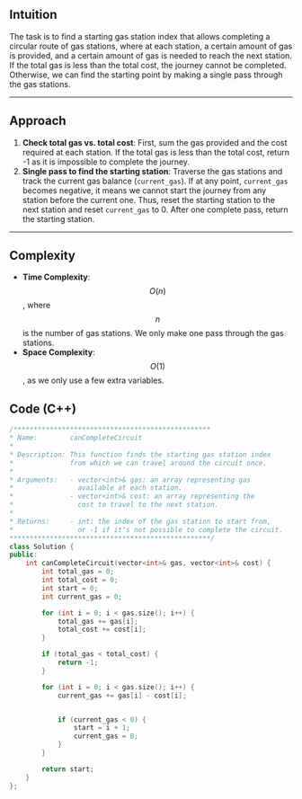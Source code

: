 ## Intuition
The task is to find a starting gas station index that allows completing a circular route of gas stations, where at each station, a certain amount of gas is provided, and a certain amount of gas is needed to reach the next station. If the total gas is less than the total cost, the journey cannot be completed. Otherwise, we can find the starting point by making a single pass through the gas stations.

---

## Approach
1. **Check total gas vs. total cost**: First, sum the gas provided and the cost required at each station. If the total gas is less than the total cost, return -1 as it is impossible to complete the journey.
2. **Single pass to find the starting station**: Traverse the gas stations and track the current gas balance (`current_gas`). If at any point, `current_gas` becomes negative, it means we cannot start the journey from any station before the current one. Thus, reset the starting station to the next station and reset `current_gas` to 0. After one complete pass, return the starting station.
---
## Complexity
- **Time Complexity**: $$O(n)$$, where $$n$$ is the number of gas stations. We only make one pass through the gas stations.
- **Space Complexity**: $$O(1)$$, as we only use a few extra variables.

## Code (C++)
```cpp
/*************************************************
* Name:        canCompleteCircuit
* 
* Description: This function finds the starting gas station index
*              from which we can travel around the circuit once.
* 
* Arguments:   - vector<int>& gas: an array representing gas 
*                available at each station.
*              - vector<int>& cost: an array representing the 
*                cost to travel to the next station.
* 
* Returns:     - int: the index of the gas station to start from,
*                or -1 if it's not possible to complete the circuit.
**************************************************/
class Solution {
public:
    int canCompleteCircuit(vector<int>& gas, vector<int>& cost) {
        int total_gas = 0;
        int total_cost = 0;
        int start = 0;
        int current_gas = 0;

        for (int i = 0; i < gas.size(); i++) {
            total_gas += gas[i];
            total_cost += cost[i];
        }

        if (total_gas < total_cost) {
            return -1;
        }

        for (int i = 0; i < gas.size(); i++) {
            current_gas += gas[i] - cost[i];


            if (current_gas < 0) {
                start = i + 1;
                current_gas = 0;
            }
        }

        return start;
    }
};
